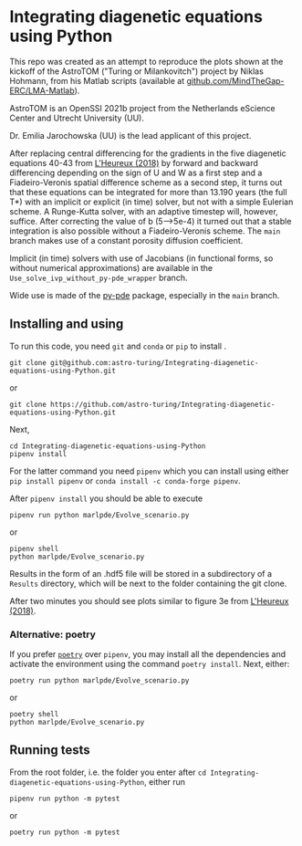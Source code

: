 # Integrating diagenetic equations using Python

This repo was created as an attempt to reproduce the plots shown at the kickoff of the AstroTOM ("Turing or Milankovitch") project by Niklas Hohmann, from his Matlab scripts (available at [github.com/MindTheGap-ERC/LMA-Matlab](https://github.com/MindTheGap-ERC/LMA-Matlab)). 

AstroTOM is an OpenSSI 2021b project from the Netherlands eScience Center and Utrecht University (UU).

Dr. Emilia Jarochowska (UU) is the lead applicant of this project.

After replacing central differencing for the gradients in the five diagenetic equations 40-43 from [L'Heureux (2018)](https://www.hindawi.com/journals/geofluids/2018/4968315/) by forward and backward differencing depending on the sign of U and W as a first step and a Fiadeiro-Veronis spatial difference scheme as a second step, it turns out that these equations can be integrated for more than 13.190 years (the full T*) with an implicit or explicit (in time) solver, but not with a simple Eulerian scheme. A Runge-Kutta solver, with an adaptive timestep will, however, suffice.
After correcting the value of b (5-->5e-4) it turned out that a stable integration is also possible without a Fiadeiro-Veronis scheme. The `main` branch makes use of a constant porosity diffusion coefficient.

Implicit (in time) solvers with use of Jacobians (in functional forms, so without numerical approximations) are available in the `Use_solve_ivp_without_py-pde_wrapper` branch.

Wide use is made of the [py-pde](https://py-pde.readthedocs.io/en/latest/) package, especially in the `main` branch.

## Installing and using
To run this code, you need `git` and `conda` or `pip` to install .
```
git clone git@github.com:astro-turing/Integrating-diagenetic-equations-using-Python.git
```
or 
```
git clone https://github.com/astro-turing/Integrating-diagenetic-equations-using-Python.git
```
Next,
```
cd Integrating-diagenetic-equations-using-Python
pipenv install
```

For the latter command you need `pipenv` which you can install
using either
`pip install pipenv`
or
`conda install -c conda-forge pipenv`.

After `pipenv install` you should be able to execute

```
pipenv run python marlpde/Evolve_scenario.py
```
or

```
pipenv shell
python marlpde/Evolve_scenario.py
```
Results in the form of an .hdf5 file will be stored in a subdirectory of a `Results` directory, which will be next to the folder containing the git clone.

After two minutes you should see plots similar to figure 3e from [L'Heureux (2018)](https://www.hindawi.com/journals/geofluids/2018/4968315/).

### Alternative: poetry
If you prefer [`poetry`](https://python-poetry.org/) over `pipenv`, you may install all the dependencies and activate the environment using the command `poetry install`. Next, either:

```
poetry run python marlpde/Evolve_scenario.py
```
or

```
poetry shell
python marlpde/Evolve_scenario.py
```

## Running tests

From the root folder, i.e. the folder you enter after `cd Integrating-diagenetic-equations-using-Python`, either run
```
pipenv run python -m pytest
```
or

```
poetry run python -m pytest
```


